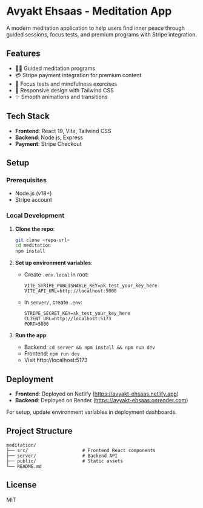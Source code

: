 # Avyakt Ehsaas - Meditation App

A modern meditation application to help users find inner peace through guided sessions, focus tests, and premium programs with Stripe integration.

## Features

- 🧘‍♀️ Guided meditation programs
- 💳 Stripe payment integration for premium content
- 🎯 Focus tests and mindfulness exercises
- 📱 Responsive design with Tailwind CSS
- ✨ Smooth animations and transitions

## Tech Stack

- **Frontend**: React 19, Vite, Tailwind CSS
- **Backend**: Node.js, Express
- **Payment**: Stripe Checkout

## Setup

### Prerequisites
- Node.js (v18+)
- Stripe account

### Local Development

1. **Clone the repo**:
   ```bash
   git clone <repo-url>
   cd meditation
   npm install
   ```

2. **Set up environment variables**:
   - Create `.env.local` in root:
     ```env
     VITE_STRIPE_PUBLISHABLE_KEY=pk_test_your_key_here
     VITE_API_URL=http://localhost:5000
     ```
   - In `server/`, create `.env`:
     ```env
     STRIPE_SECRET_KEY=sk_test_your_key_here
     CLIENT_URL=http://localhost:5173
     PORT=5000
     ```

3. **Run the app**:
   - Backend: `cd server && npm install && npm run dev`
   - Frontend: `npm run dev`
   - Visit http://localhost:5173

## Deployment

- **Frontend**: Deployed on Netlify (https://avyakt-ehsaas.netlify.app)
- **Backend**: Deployed on Render (https://avyakt-ehsaas.onrender.com)

For setup, update environment variables in deployment dashboards.

## Project Structure

```
meditation/
├── src/                    # Frontend React components
├── server/                 # Backend API
├── public/                 # Static assets
└── README.md
```

## License

MIT
